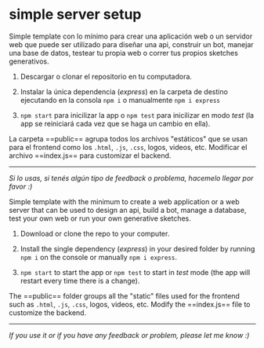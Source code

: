 # simple server setup

Simple template con lo mínimo para crear una aplicación web o un servidor web que puede ser utilizado para diseñar una api, construir un bot, manejar una base de datos, testear tu propia web o correr tus propios sketches generativos.

1. Descargar o clonar el repositorio en tu computadora.

2. Instalar la única dependencia (*express*) en la carpeta de destino ejecutando en la consola `npm i` o manualmente `npm i express`

3. `npm start` para inicilizar la app o `npm test` para inicilizar en modo *test* (la app se reiniciará cada vez que se haga un cambio en ella).

La carpeta ==public== agrupa todos los archivos "estáticos" que se usan para el frontend como los `.html`, `.js`, `.css`, logos, videos, etc.
Modificar el archivo ==index.js== para customizar el backend.

---

*Si lo usas, si tenés algún tipo de feedback o problema, hacemelo llegar por favor :)*



Simple template with the minimum to create a web application or a web server that can be used to design an api, build a bot, manage a database, test your own web or run your own generative sketches.

1. Download or clone the repo to your computer.

2. Install the single dependency (*express*) in your desired folder by running `npm i` on the console or manually `npm i express`.

3. `npm start` to start the app or `npm test` to start in *test* mode (the app will restart every time there is a change).

The ==public== folder groups all the "static" files used for the frontend such as `.html`, `.js`, `.css`, logos, videos, etc.
Modify the ==index.js== file to customize the backend.

---

*If you use it or if you have any feedback or problem, please let me know :)*
